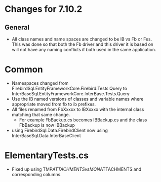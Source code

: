 # Changes for 7.10.2 

## General 
* All class names and name spaces are changed to be IB vs Fb or Fes.  This was done so that both the Fb driver and this driver it is based on will not have any naming conflicts if both used in the same application.

# Common 
* Namespaces changed from FirebirdSql.EntityFrameworkCore.Firebird.Tests.Query to InterBaseSql.EntityFrameworkCore.InterBase.Tests.Query
* Use the IB named versions of classes and variable names where appropriate moved from fb to ib prefixes.		
* All files renamed from FbXxxxx to IBXxxxx with the internal class matching that same change.  
    * For example FbBackup.cs becomes IBBackup.cs and the class FbBackup is now IBBackup
* using FirebirdSql.Data.FirebirdClient now using InterBaseSql.Data.InterBaseClient
		
#	ElementaryTests.cs 
* Fixed up using TMP$ATTACHMENTS vs MON$ATTACHMENTS and corresponding columns.
		
	
